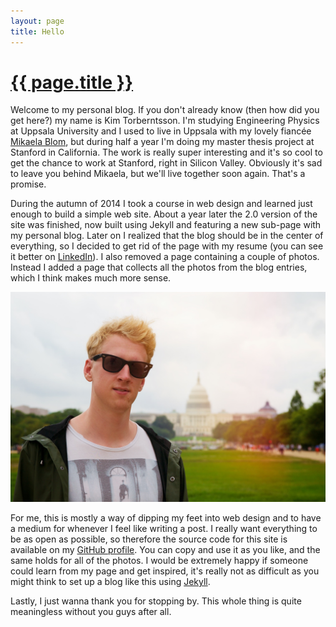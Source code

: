 ```yaml
---
layout: page
title: Hello
---
```


<h1 class="green-header"><a href='{{page.url}}'>{{ page.title }}</a></h1>

Welcome to my personal blog. If you don't already know (then how did you get here?) my name is Kim Torberntsson. I'm studying Engineering Physics at Uppsala University and I used to live in Uppsala with my lovely fiancée [Mikaela Blom](https://www.facebook.com/mikaela.blom?fref=ts), but during half a year I'm doing my master thesis project at Stanford in California. The work is really super interesting and it's so cool to get the chance to work at Stanford, right in Silicon Valley. Obviously it's sad to leave you behind Mikaela, but we'll live together soon again. That's a promise. 

During the autumn of 2014 I took a course in web design and learned just enough to build a simple web site. About a year later the 2.0 version of the site was finished, now built using Jekyll and featuring a new sub-page with my personal blog. Later on I realized that the blog should be in the center of everything, so I decided to get rid of the page with my resume (you can see it better on [LinkedIn](http://se.linkedin.com/in/kimtorberntsson)). I also removed a page containing a couple of photos. Instead I added a page that collects all the photos from the blog entries, which I think makes much more sense.

![Portrait of me (Kim Torberntsson)](/assets/pictures/portrait-kim.jpg)

For me, this is mostly a way of dipping my feet into web design and to have a medium for whenever I feel like writing a post. I really want everything to be as open as possible, so therefore the source code for this site is available on my [GitHub profile](https://github.com/KimTorberntsson/kimtorberntsson.github.io). You can copy and use it as you like, and the same holds for all of the photos. I would be extremely happy if someone could learn from my page and get inspired, it's really not as difficult as you might think to set up a blog like this using [Jekyll](https://jekyllrb.com). 

Lastly, I just wanna thank you for stopping by. This whole thing is quite meaningless without you guys after all.